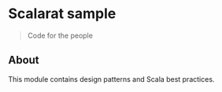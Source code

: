 # Scalarat sample
> Code for the people

## About
This module contains design patterns and Scala best practices.
